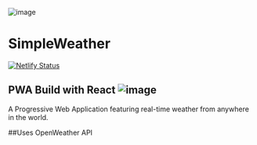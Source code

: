 ![image](https://i.ibb.co/47YYfy7/logo.png)
# SimpleWeather
[![Netlify Status](https://api.netlify.com/api/v1/badges/60b07afd-c253-4f8e-8d42-9d50ff84ee35/deploy-status)](https://app.netlify.com/sites/gracious-mcclintock-a663e7/deploys)


## PWA Build with React ![image](https://user-images.githubusercontent.com/28201707/120180155-49bdf700-c1c0-11eb-858d-f1e0ac3483f2.png)

A Progressive Web Application featuring real-time weather from anywhere in the world.

##Uses OpenWeather API


